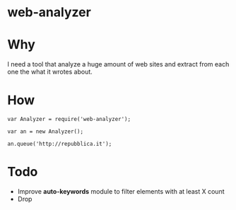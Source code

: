 web-analyzer
============

# Why

I need a tool that analyze a huge amount of web sites and extract from each one the what it wrotes about.

# How

```
var Analyzer = require('web-analyzer');

var an = new Analyzer();

an.queue('http://repubblica.it');
```

# Todo

- Improve **auto-keywords** module to filter elements with at least X count
- Drop **<script>** content
- understand what the sites are talking about based on meta/title and content.
